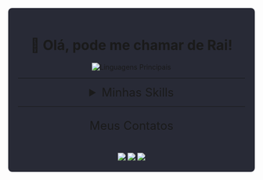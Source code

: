 <div style="background-color: #282a36; padding: 20px; border-radius: 8px">

<link rel="stylesheet" href="https://cdn.jsdelivr.net/gh/devicons/devicon@v2.15.1/devicon.min.css">
                    
<h1 align="center"> 👋 Olá, pode me chamar de Rai!</h1>

<div align="center">

![Linguagens Principais](https://github-readme-stats.vercel.app/api/top-langs/?username=RSNF&theme=dracula&locale=pt-br&layout=pie&hide_border=true)

</div>

---

<details closed>
<summary align="center" style="font-size: 24px">Minhas Skills</summary>

<div align="center" style="font-size: 96px">
<i class="devicon-linux-plain"></i>
<i class="devicon-php-plain"></i>
<i class="devicon-java-plain"></i>
<i class="devicon-laravel-plain"></i>
<i class="devicon-vscode-plain"></i>
<i class="devicon-bash-plain"></i>
<i class="devicon-docker-plain"></i>
<i class="devicon-git-plain"></i>
<i class="devicon-gitlab-plain"></i>
<i class="devicon-github-plain"></i>
<i class="devicon-flutter-plain"></i>
<i class="devicon-html5-plain"></i>
<i class="devicon-nodejs-plain"></i>
<i class="devicon-npm-original-wordmark"></i>
<i class="devicon-javascript-plain"></i>
</div>

</details>

---

<p align="center" style="font-size: 24px">
Meus Contatos
</p>

</br>

<div align="center">
<a href="https://www.linkedin.com/in/raimundo-santana-novaes-filho-8a2915165/"><img src="https://img.shields.io/badge/LinkedIn-0077B5?style=for-the-badge&logo=linkedin&logoColor=000000&color=FFFFFF"></a>
<a href="mailto:raimundo.s.novaes.f@gmail.com"><img src="https://img.shields.io/badge/Gmail-D14836?style=for-the-badge&logo=gmail&logoColor=000000&color=FFFFFF"></a>
<a href="https://www.duolingo.com/profile/RAYRADIUM"><img src="https://img.shields.io/badge/Duolingo-58CC02?style=for-the-badge&logo=Duolingo&logoColor=000000&color=FFFFFF"></a>
</div>

</div>